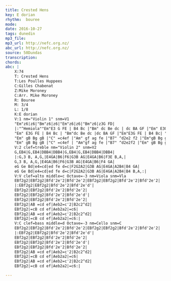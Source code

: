```yaml
---
title: Crested Hens
key: E dorian
rhythm:  bouree
mode:
date: 2016-10-27
tags: dunedin
mp3_file:
mp3_url: http://nefc.org.nz/
abc_url: http://nefc.org.nz/
source: 50Dundas
transcription:
chords: 
abc: |
    X:74
    T: Crested Hens
    T:Les Poulles Huppees
    C:Gilles Chabenat
    Z:Mike Moroney
    C:Arr. Mike Moroney
    R: Bouree
    M: 3/4
    L: 1/8
    K:E dorian
    V:1 nm="Violin 1" snm=V1
    "Em"z6|z6|"Bm"z6|z6|"Em"z6|z6|"Bm"z6|z3G FD|
    |:"^Hemiola""Em"E3 G FE | B4 Bc |"Bm" dc Be dc | dc BA GF |"Em" E3G FE | B4 Bc | "Bm"dc BA GA | B3G FD |
    "Em" E3G FE | B4 Bc | "Bm"dc Be dc |dc BA GF |"Em"E3G FE | B4 Bc| "Bm"dc BA GA |B4 ef |
    "Em" gB Bg gB |"C" =c4ef |"Am" gf ag fe |"B7" ^d2e2 f2 |"Em"gB Bg gB |"C" =c4ef | "Am"gf "B7"ag f^d |"Cmaj7" e3e ef |
    "Em" gB Bg gB |"C" =c4ef | "Am"gf ag fe |"B7" ^d2e2f2 |"Em" gB Bg gB |"C" =c4ef | "Am"gf "B7"ag f^d |"Cmaj7"!fine! e3G FA:|
    V:2 clef=treble nm="Violin 2" snm=V2
    G,EB4|G,EB4|DBB4|DBB4|G,EB4|G,EB4|DBB4|DBB4|
    |:G,3 B, A,G,|E4GA|B6|F6|G3B AG|E4GA|B6|F3E B,A,|
    G,3 B, A,G,|E4GA|B6|F6|G3B AG|E4GA|B6|F4 GA|
    eG Ge Bd|e4=cd|ed fe d=c|F2G2A2|G3B AG|E4GA|A2B4|B4 GA|
    eG Ge Bd|e4=cd|ed fe d=c|F2G2A2|G3B AG|E4GA|A2B4|B4 B,A,:|
    V:V clef=alto middle=c Octave=-3 nm=Viola snm=Vla
    EBf2g2|EBf2g2|Bfd'2e'2|Bfd'2e'2|EBf2g2|EBf2g2|Bfd'2e'2|Bfd'2e'2|
    |:EBf2g2|EBf2g2|Bfd'2e'2|Bfd'2e'd'|
    EBf2g2|EBf2g2|Bfd'2e'2|Bfd'2e'2|
    EBf2g2|EBf2g2|Bfd'2e'2|Bfd'2e'd'|
    EBf2g2|EBf2g2|Bfd'2e'2|Bfd'2e'2|
    EBf2g2|AB =cd ef|Aeb2=c'2|B2c2^d2|
    EBf2g2|=cB cd ef|Aeb2a2|=c6|
    EBf2g2|AB =cd ef|Aeb2=c'2|B2c2^d2|
    EBf2g2|=cB cd ef|Aeb2a2|=c6:|
    V:C clef=bass middle=d Octave=-3 nm=Cello snm=C
    EBf2g2|EBf2g2|Bfd'2e'2|Bfd'2e'2|EBf2g2|EBf2g2|Bfd'2e'2|Bfd'2e'2|
    |:EBf2g2|EBf2g2|Bfd'2e'2|Bfd'2e'd'|
    EBf2g2|EBf2g2|Bfd'2e'2|Bfd'2e'2|
    EBf2g2|EBf2g2|Bfd'2e'2|Bfd'2e'd'|
    EBf2g2|EBf2g2|Bfd'2e'2|Bfd'2e'2|
    EBf2g2|AB =cd ef|Aeb2=c'2|B2c2^d2|
    EBf2g2|=cB cd ef|Aeb2a2|=c6|
    EBf2g2|AB =cd ef|Aeb2=c'2|B2c2^d2|
    EBf2g2|=cB cd ef|Aeb2a2|=c6:|

---
```

